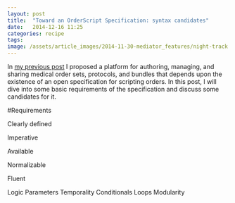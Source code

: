 ```yaml
---
layout: post
title:  "Toward an OrderScript Specification: syntax candidates"
date:   2014-12-16 11:25
categories: recipe
tags:
image: /assets/article_images/2014-11-30-mediator_features/night-track.JPG
---
```

In [my previous post](http://brianmacarthur.github.io/introduction/2014/12/12/open-source-standardization-of-care.html) I proposed a platform for authoring, managing, and sharing medical order sets, protocols, and bundles that depends upon the existence of an open specification for scripting orders. In this post, I will dive into some basic requirements of the specification and discuss some candidates for it.

#Requirements

Clearly defined

Imperative

Available

Normalizable

Fluent

Logic
Parameters
Temporality
Conditionals
Loops
Modularity


